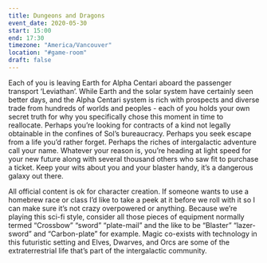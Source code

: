 ```yaml
---
title: Dungeons and Dragons
event_date: 2020-05-30
start: 15:00
end: 17:30
timezone: "America/Vancouver"
location: "#game-room"
draft: false
---
```


Each of you is leaving Earth for Alpha Centari aboard the passenger transport ‘Leviathan’. While Earth and the solar system have certainly seen better days, and the Alpha Centari system is rich with prospects and diverse trade from hundreds of worlds and peoples -  each of you holds your own secret truth for why you specifically chose this moment in time to reallocate. Perhaps you’re looking for contracts of a kind not legally obtainable in the confines of Sol’s bureaucracy. Perhaps you seek escape from a life you’d rather forget. Perhaps the riches of intergalactic adventure call your name. Whatever your reason is, you’re heading at light speed for your new future along with several thousand others who saw fit to purchase a ticket. Keep your wits about you and your blaster handy, it’s a dangerous galaxy out there.

All official content is ok for character creation. If someone wants to use a homebrew race or class I’d like to take a peek at it before we roll with it so I can make sure it’s not crazy overpowered or anything. Because we’re playing this sci-fi style, consider all those pieces of equipment normally termed “Crossbow” “sword” “plate-mail” and the like to be “Blaster” “lazer-sword” and “Carbon-plate” for example. Magic co-exists with technology in this futuristic setting and Elves, Dwarves, and Orcs are some of the extraterrestrial life that’s part of the intergalactic community.
